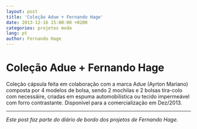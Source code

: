 ```yaml
---
layout: post
title: 'Coleção Adue + Fernando Hage'
date: 2013-12-16 15:00:00 +0200
categories: projetos moda
lang: pt
author: Fernando Hage
---
```


# Coleção Adue + Fernando Hage

Coleção cápsula feita em colaboração com a marca Adue (Ayrton Mariano) composta por 4 modelos de bolsa, sendo 2 mochilas e 2 bolsas tira-colo com necessáire, criadas em espuma automobilística ou tecido impermeável com forro contrastante. Disponível para a comercialização em Dez/2013.

---

*Este post faz parte do diário de bordo dos projetos de Fernando Hage.*